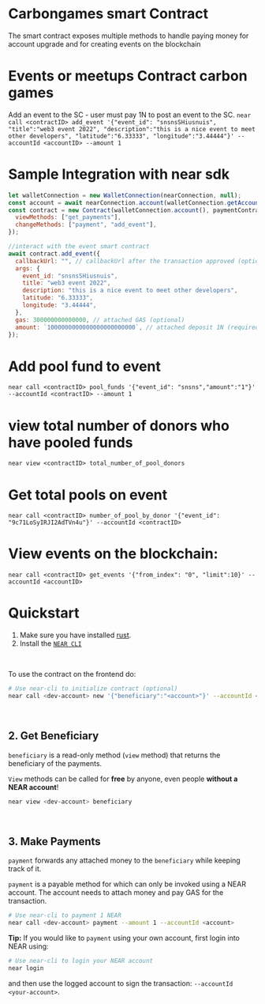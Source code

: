 # Carbongames smart Contract

The smart contract exposes multiple methods to handle paying money for account upgrade and for creating events on the blockchain
<br />

# Events or meetups Contract carbon games

Add an event to the SC - user must pay 1N to post an event to the SC.
`near call <contractID> add_event '{"event_id": "snsnsSHiusnuis", "title":"web3 event 2022", "description":"this is a nice event to meet other developers", "latitude":"6.33333", "longitude":"3.44444"}' --accountId <accountID> --amount 1`

# Sample Integration with near sdk

```js
let walletConnection = new WalletConnection(nearConnection, null);
const account = await nearConnection.account(walletConnection.getAccountId());
const contract = new Contract(walletConnection.account(), paymentContractName, {
  viewMethods: ["get_payments"],
  changeMethods: ["payment", "add_event"],
});

//interact with the event smart contract
await contract.add_event({
  callbackUrl: "", // callbackUrl after the transaction approved (optional)
  args: {
    event_id: "snsnsSHiusnuis",
    title: "web3 event 2022",
    description: "this is a nice event to meet other developers",
    latitude: "6.33333",
    longitude: "3.44444",
  },
  gas: 300000000000000, // attached GAS (optional)
  amount: `1000000000000000000000000`, // attached deposit 1N (required)
});
```

# Add pool fund to event

`near call <contractID> pool_funds '{"event_id": "snsns","amount":"1"}' --accountId <contractID> --amount 1`

# view total number of donors who have pooled funds

`near view <contractID> total_number_of_pool_donors`

# Get total pools on event

`
near call <contractID> number_of_pool_by_donor '{"event_id": "9c71LoSyIRJI2AdTVn4u"}' --accountId <contractID>
`

# View events on the blockchain:

`near call <contractID> get_events '{"from_index": "0", "limit":10}' --accountId <accountID>`

# Quickstart

1. Make sure you have installed [rust](https://rust.org/).
2. Install the [`NEAR CLI`](https://github.com/near/near-cli#setup)

<br />

To use the contract on the frontend do:

```bash
# Use near-cli to initialize contract (optional)
near call <dev-account> new '{"beneficiary":"<account>"}' --accountId <dev-account>
```

<br />

## 2. Get Beneficiary

`beneficiary` is a read-only method (`view` method) that returns the beneficiary of the payments.

`View` methods can be called for **free** by anyone, even people **without a NEAR account**!

```bash
near view <dev-account> beneficiary
```

<br />

## 3. Make Payments

`payment` forwards any attached money to the `beneficiary` while keeping track of it.

`payment` is a payable method for which can only be invoked using a NEAR account. The account needs to attach money and pay GAS for the transaction.

```bash
# Use near-cli to payment 1 NEAR
near call <dev-account> payment --amount 1 --accountId <account>
```

**Tip:** If you would like to `payment` using your own account, first login into NEAR using:

```bash
# Use near-cli to login your NEAR account
near login
```

and then use the logged account to sign the transaction: `--accountId <your-account>`.
